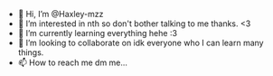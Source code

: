 - 👋 Hi, I’m @Haxley-mzz
- 👀 I’m interested in nth so don't bother talking to me thanks. <3
- 🌱 I’m currently learning everything hehe :3
- 💞️ I’m looking to collaborate on idk everyone who I can learn many things.
- 📫 How to reach me dm me...

<!---
Haxley-mzz/Haxley-mzz is a ✨ special ✨ repository because its `README.md` (this file) appears on your GitHub profile.
You can click the Preview link to take a look at your changes.
--->
